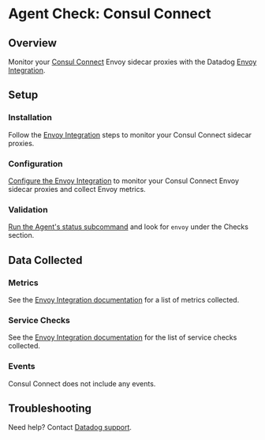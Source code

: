 # Agent Check: Consul Connect

## Overview

Monitor your [Consul Connect][1] Envoy sidecar proxies with the Datadog [Envoy Integration][2].

## Setup

### Installation

Follow the [Envoy Integration][2] steps to monitor your Consul Connect sidecar proxies.

### Configuration

[Configure the Envoy Integration][3] to monitor your Consul Connect Envoy sidecar proxies and collect Envoy metrics.

### Validation

[Run the Agent's status subcommand][6] and look for `envoy` under the Checks section.

## Data Collected

### Metrics

See the [Envoy Integration documentation][7] for a list of metrics collected. 

### Service Checks

See the [Envoy Integration documentation][8] for the list of service checks collected. 

### Events

Consul Connect does not include any events.

## Troubleshooting

Need help? Contact [Datadog support][5].

[1]: https://docs.datadoghq.com/integrations/consul_connect/
[2]: https://docs.datadoghq.com/integrations/envoy/
[3]: https://docs.datadoghq.com/integrations/envoy/?tab=host#configuration
[4]: https://app.datadoghq.com/account/settings#agent
[5]: https://docs.datadoghq.com/help/
[6]: https://docs.datadoghq.com/agent/guide/agent-commands/?#agent-status-and-information
[7]: https://docs.datadoghq.com/integrations/envoy/?tab=host#metrics
[8]: https://docs.datadoghq.com/integrations/envoy/?tab=host#service-checks